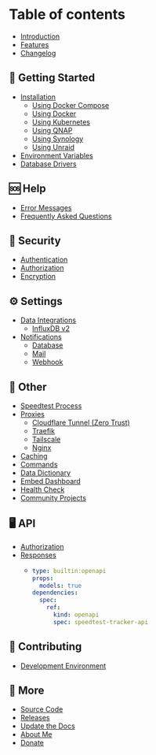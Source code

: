 # Table of contents

* [Introduction](README.md)
* [Features](features.md)
* [Changelog](changelog.md)

## 🚀 Getting Started

* [Installation](getting-started/installation/README.md)
  * [Using Docker Compose](getting-started/installation/using-docker-compose.md)
  * [Using Docker](getting-started/installation/using-docker.md)
  * [Using Kubernetes](getting-started/installation/using-kubernetes.md)
  * [Using QNAP](getting-started/installation/using-qnap.md)
  * [Using Synology](getting-started/installation/using-synology.md)
  * [Using Unraid](getting-started/installation/using-unraid.md)
* [Environment Variables](getting-started/environment-variables.md)
* [Database Drivers](getting-started/database-drivers.md)

## 🆘 Help

* [Error Messages](help/error-messages.md)
* [Frequently Asked Questions](help/faqs.md)

## 🔑 Security

* [Authentication](security/authentication.md)
* [Authorization](security/authorization.md)
* [Encryption](security/encryption.md)

## ⚙️ Settings

* [Data Integrations](settings/data-platforms/README.md)
  * [InfluxDB v2](settings/data-platforms/influxdb2.md)
* [Notifications](settings/notifications/README.md)
  * [Database](settings/notifications/database.md)
  * [Mail](settings/notifications/mail.md)
  * [Webhook](settings/notifications/webhook.md)

## 👀 Other

* [Speedtest Process](other/speedtest-process.md)
* [Proxies](other/proxies/README.md)
  * [Cloudflare Tunnel (Zero Trust)](other/proxies/cloudflare-tunnel-zero-trust.md)
  * [Traefik](other/proxies/traefik.md)
  * [Tailscale](other/proxies/tailscale.md)
  * [Nginx](other/proxies/nginx.md)
* [Caching](other/caching.md)
* [Commands](other/commands.md)
* [Data Dictionary](other/data-dictionary.md)
* [Embed Dashboard](other/embed-dashboard.md)
* [Health Check](other/health-check.md)
* [Community Projects](other/community-projects.md)

## 🖥️ API

* [Authorization](api/authorization.md)
* [Responses](api/responses/README.md)
  * ```yaml
    type: builtin:openapi
    props:
      models: true
    dependencies:
      spec:
        ref:
          kind: openapi
          spec: speedtest-tracker-api
    ```

## 🤹 Contributing

* [Development Environment](contributing/development-environment.md)

## 🔗 More

* [Source Code](https://github.com/alexjustesen/speedtest-tracker)
* [Releases](https://github.com/alexjustesen/speedtest-tracker/releases)
* [Update the Docs](https://github.com/alexjustesen/speedtest-tracker-docs)
* [About Me](https://alexjustesen.com/?utm_campaign=oss-projects\&utm_source=speedtest-tracker-docs\&utm_medium=textlink)
* [Donate](https://github.com/sponsors/alexjustesen)
